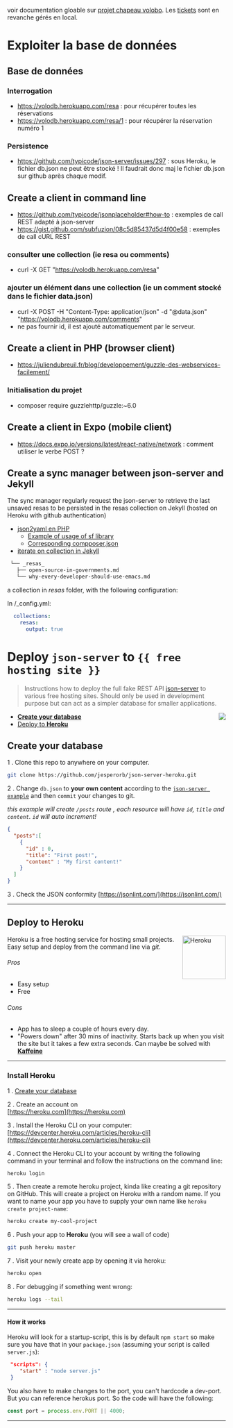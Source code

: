 voir documentation gloable sur [projet chapeau volobo](https://github.com/prodageo/volobo/blob/master/README.md).
Les [tickets](https://github.com/prodageo/volodb/issues) sont en revanche gérés en local.

# Exploiter la base de données

## Base de données
### Interrogation
 - https://volodb.herokuapp.com/resa : pour récupérer toutes les réservations
 - https://volodb.herokuapp.com/resa/1 : pour récupérer la réservation numéro 1
 ### Persistence
  - https://github.com/typicode/json-server/issues/297 : sous Heroku, le fichier db.json ne peut être stocké ! Il faudrait donc maj le fichier db.json sur github après chaque modif.

## Create a client in command line
 - https://github.com/typicode/jsonplaceholder#how-to : exemples de call REST adapté à json-server
 - https://gist.github.com/subfuzion/08c5d85437d5d4f00e58 : exemples de call cURL REST
 ### consulter une collection (ie resa ou comments)
 - curl -X GET "https://volodb.herokuapp.com/resa"
 ### ajouter un élément dans une collection (ie un comment stocké dans le fichier data.json)
 - curl -X POST -H "Content-Type: application/json" -d "@data.json" "https://volodb.herokuapp.com/comments"
  - ne pas fournir id, il est ajouté automatiquement par le serveur.

## Create a client in PHP (browser client)
 - https://juliendubreuil.fr/blog/developpement/guzzle-des-webservices-facilement/
### Initialisation du projet
 - composer require guzzlehttp/guzzle:~6.0


## Create a client in Expo (mobile client)
 - https://docs.expo.io/versions/latest/react-native/network : comment utiliser le verbe POST ?




## Create a sync manager between json-server and Jekyll
The sync manager regularly request the json-server to retrieve the last unsaved resas to be persisted in the resas collection on Jekyll (hosted on Heroku with github authentication) 

 - [json2yaml en PHP](https://www.sitepoint.com/using-yaml-in-php-projects/)
   - [Example of usage of sf library](https://github.com/webreactor/json2yml/blob/master/src/Utilities.php)
   - [Corresponding compposer.json](https://github.com/webreactor/json2yml/blob/master/composer.json)
 - [iterate on collection in Jekyll](https://simpleit.rocks/jekyll-collections-versus-posts/)
 
```txt 
 └── _resas_
   ├── open-source-in-governments.md
   └── why-every-developer-should-use-emacs.md
```
 
 a collection in _resas_ folder, with the following configuration:

In /_config.yml:

```yml
  collections:
    resas:
      output: true
```



# Deploy `json-server` to `{{ free hosting site }}`

> Instructions how to deploy the full fake REST API [json-server](https://github.com/typicode/json-server) to various free hosting sites. Should only be used in development purpose but can act as a simpler database for smaller applications.

<img src="https://raw.githubusercontent.com/typicode/json-server/master/src/server/public/images/json.png" align="right">

* [**Create your database**](#create-your-database)
* [Deploy to **Heroku**](#deploy-to-heroku)

## Create your database

1 . Clone this repo to anywhere on your computer.

```bash
git clone https://github.com/jesperorb/json-server-heroku.git
```

2 . Change `db.json` to **your own content** according to the [`json-server example`](https://github.com/typicode/json-server#example) and then `commit` your changes to git. 

_this example will create `/posts` route , each resource will have `id`, `title` and `content`. `id` will auto increment!_
```json
{
  "posts":[
    {
      "id" : 0,
      "title": "First post!",
      "content" : "My first content!"
    }
  ]
}
```

3 . Check the JSON conformity
[https://jsonlint.com/](https://jsonlint.com/)

---

## Deploy to **Heroku**

<img align="right" width="100px" height="auto" src="https://cdn.worldvectorlogo.com/logos/heroku.svg" alt="Heroku">

Heroku is a free hosting service for hosting small projects. Easy setup and deploy from the command line via _git_.

###### Pros

* Easy setup
* Free

###### Cons

* App has to sleep a couple of hours every day.
* "Powers down" after 30 mins of inactivity. Starts back up when you visit the site but it takes a few extra seconds. Can maybe be solved with [**Kaffeine**](http://kaffeine.herokuapp.com/)

---

### Install Heroku

1 . [Create your database](#create-your-database)

2 . Create an account on <br/>[https://heroku.com](https://heroku.com)

3 . Install the Heroku CLI on your computer: <br/>[https://devcenter.heroku.com/articles/heroku-cli](https://devcenter.heroku.com/articles/heroku-cli)

4 . Connect the Heroku CLI to your account by writing the following command in your terminal and follow the instructions on the command line:
```bash
heroku login
```

5 . Then create a remote heroku project, kinda like creating a git repository on GitHub. This will create a project on Heroku with a random name. If you want to name your app you have to supply your own name like `heroku create project-name`:
```bash
heroku create my-cool-project
```

6 . Push your app to __Heroku__ (you will see a wall of code)
```bash
git push heroku master
```

7 . Visit your newly create app by opening it via heroku:
```bash
heroku open
```

8 . For debugging if something went wrong:
```bash
heroku logs --tail
```

---

#### How it works

Heroku will look for a startup-script, this is by default `npm start` so make sure you have that in your `package.json` (assuming your script is called `server.js`):
```json
 "scripts": {
    "start" : "node server.js"
 }
```

You also have to make changes to the port, you can't hardcode a dev-port. But you can reference herokus port. So the code will have the following:
```js
const port = process.env.PORT || 4000;
```

---
